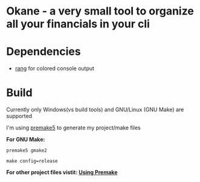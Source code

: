 # Okane - a very small tool to organize all your financials in your cli

# Dependencies

- [rang](https://github.com/agauniyal/rang) for colored console output

# Build

Currently only Windows(vs build tools) and GNU/Linux (GNU Make) are supported 

I'm using [premake5](https://premake.github.io/) to generate my project/make files

**For GNU Make:**

```
premake5 gmake2

make config=release
```

**For other project files vistit: [Using Premake](https://premake.github.io/docs/Using-Premake)**
